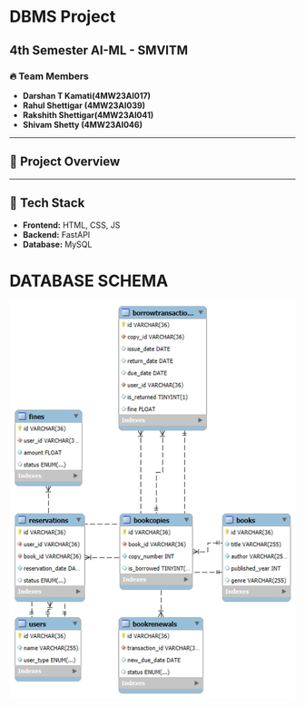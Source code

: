 # DBMS Project

## 4th Semester AI-ML - SMVITM

### 🔥 Team Members
- **Darshan T Kamati(4MW23AI017)**  
- **Rahul Shettigar (4MW23AI039)**  
- **Rakshith Shettigar(4MW23AI041)**  
- **Shivam Shetty (4MW23AI046)**  

---

## 📌 Project Overview


---

## 📂 Tech Stack
- **Frontend:** HTML, CSS, JS
- **Backend:** FastAPI
- **Database:** MySQL

# DATABASE SCHEMA
![Database Schema](dbms-schema.png)